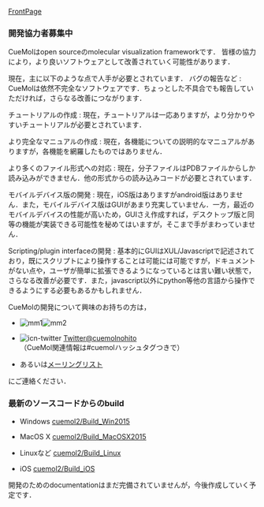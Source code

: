[FrontPage](../FrontPage)

### 開発協力者募集中
CueMolはopen sourceのmolecular visualization frameworkです．
皆様の協力により，より良いソフトウェアとして改善されていく可能性があります．

現在，主に以下のような点で人手が必要とされています．
バグの報告など
:   CueMolは依然不完全なソフトウェアです．ちょっとした不具合でも報告していただければ，さらなる改善につながります．

チュートリアルの作成
:   現在，チュートリアルは一応ありますが，より分かりやすいチュートリアルが必要とされています．

より完全なマニュアルの作成
:   現在，各機能についての説明的なマニュアルがありますが，各機能を網羅したものではありません．


より多くのファイル形式への対応
:   現在，分子ファイルはPDBファイルからしか読み込みができません．他の形式からの読み込みコードが必要とされています．

モバイルデバイス版の開発
:   現在，iOS版はありますがandroid版はありません．また，モバイルデバイス版はGUIがあまり充実していません．一方，最近のモバイルデバイスの性能が高いため，GUIさえ作成すれば，デスクトップ版と同等の機能が実装できる可能性を秘めてはいますが，そこまで手がまわっていません．

Scripting/plugin interfaceの開発
:   基本的にGUIはXUL/Javascriptで記述されており，既にスクリプトにより操作することは可能には可能ですが，ドキュメントがない点や，ユーザが簡単に拡張できるようになっているとは言い難い状態で，さらなる改善が必要です．また，javascript以外にpython等他の言語から操作できるようにする必要もあるかもしれません．


CueMolの開発について興味のお持ちの方は，

-  ![mm1](../assets/images/Development/mm1.png)![mm2](../assets/images/Development/mm2.png)

-  ![icn-twitter](../assets/images/Development/icn-twitter.gif) [Twitter@cuemolnohito](http://twitter.com/cuemolnohito)<br />
（CueMol関連情報は#cuemolハッシュタグつきで）

-  あるいは[メーリングリスト](../MailingList)

にご連絡ください．

### 最新のソースコードからのbuild

-  Windows [cuemol2/Build_Win2015](../cuemol2/Build_Win2015) 

-  MacOS X  [cuemol2/Build_MacOSX2015](../cuemol2/Build_MacOSX2015)

-  Linuxなど  [cuemol2/Build_Linux](../cuemol2/Build_Linux)

-  iOS  [cuemol2/Build_iOS](../cuemol2/Build_iOS)

開発のためのdocumentationはまだ完備されていませんが，今後作成していく予定です．
